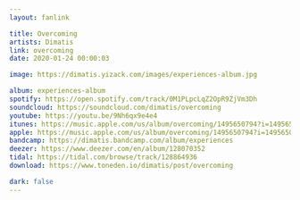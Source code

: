 ```yaml
---
layout: fanlink

title: Overcoming
artists: Dimatis
link: overcoming
date: 2020-01-24 00:00:03

image: https://dimatis.yizack.com/images/experiences-album.jpg

album: experiences-album
spotify: https://open.spotify.com/track/0M1PLpcLqZ2OpR9ZjVm3Dh
soundcloud: https://soundcloud.com/dimatis/overcoming
youtube: https://youtu.be/9Nh6qx9e4e4
itunes: https://music.apple.com/us/album/overcoming/1495650794?i=1495650800&app=itunes
apple: https://music.apple.com/us/album/overcoming/1495650794?i=1495650800&app=music
bandcamp: https://dimatis.bandcamp.com/album/experiences
deezer: https://www.deezer.com/en/album/128070352
tidal: https://tidal.com/browse/track/128864936
download: https://www.toneden.io/dimatis/post/overcoming

dark: false
---
```

